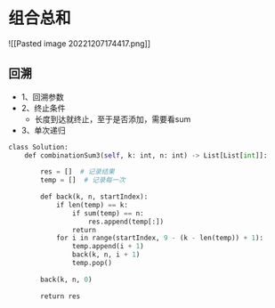 # 组合总和

![[Pasted image 20221207174417.png]]

## 回溯


- 1、回溯参数
- 2、终止条件
	- 长度到达就终止，至于是否添加，需要看sum
- 3、单次递归

```python
class Solution:
    def combinationSum3(self, k: int, n: int) -> List[List[int]]:
  
        res = []  # 记录结果
        temp = []  # 记录每一次
  
        def back(k, n, startIndex):
            if len(temp) == k:
                if sum(temp) == n:
                    res.append(temp[:])
                return 
            for i in range(startIndex, 9 - (k - len(temp)) + 1):
                temp.append(i + 1)
                back(k, n, i + 1)
                temp.pop()
  
        back(k, n, 0)
  
        return res
```